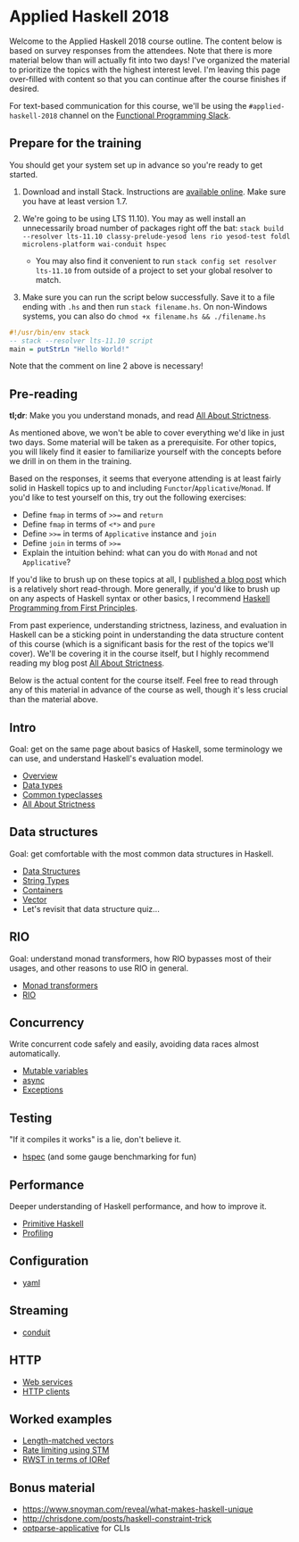 # Applied Haskell 2018

Welcome to the Applied Haskell 2018 course outline. The content below is based
on survey responses from the attendees. Note that there is more material below
than will actually fit into two days! I've organized the material to prioritize
the topics with the highest interest level. I'm leaving this page over-filled
with content so that you can continue after the course finishes if desired.

For text-based communication for this course, we'll be using the
`#applied-haskell-2018` channel on the [Functional Programming
Slack](https://fpchat-invite.herokuapp.com/).

## Prepare for the training

You should get your system set up in advance so you're ready to get
started.

1. Download and install Stack. Instructions are
   [available online](https://haskell-lang.org/get-started). Make sure
   you have at least version 1.7.
2. We're going to be using LTS 11.10). You may as well install
   an unnecessarily broad number of packages right off the bat:
   `stack build --resolver lts-11.10 classy-prelude-yesod lens rio yesod-test foldl microlens-platform wai-conduit hspec`

     * You may also find it convenient to run `stack config set resolver lts-11.10`
       from outside of a project to set your global resolver to match.

3. Make sure you can run the script below successfully. Save it to a
   file ending with `.hs` and then run `stack filename.hs`. On
   non-Windows systems, you can also do `chmod +x filename.hs &&
   ./filename.hs`

```haskell
#!/usr/bin/env stack
-- stack --resolver lts-11.10 script
main = putStrLn "Hello World!"
```

Note that the comment on line 2 above is necessary!

## Pre-reading

__tl;dr__: Make you you understand monads, and read [All About
Strictness](https://www.fpcomplete.com/blog/2017/09/all-about-strictness).

As mentioned above, we won't be able to cover everything we'd like in just two
days. Some material will be taken as a prerequisite. For other topics, you will
likely find it easier to familiarize yourself with the concepts before we drill
in on them in the training.

Based on the responses, it seems that everyone attending is at least fairly
solid in Haskell topics up to and including `Functor`/`Applicative`/`Monad`. If
you'd like to test yourself on this, try out the following exercises:

* Define `fmap` in terms of `>>=` and `return`
* Define `fmap` in terms of `<*>` and `pure`
* Define `>>=` in terms of `Applicative` instance and `join`
* Define `join` in terms of `>>=`
* Explain the intuition behind: what can you do with `Monad` and not `Applicative`?

If you'd like to brush up on these topics at all, I [published a blog
post](https://www.snoyman.com/blog/2017/01/functors-applicatives-and-monads)
which is a relatively short read-through. More generally, if you'd like to
brush up on any aspects of Haskell syntax or other basics, I recommend [Haskell
Programming from First Principles](http://haskellbook.com/).

From past experience, understanding strictness, laziness, and evaluation in
Haskell can be a sticking point in understanding the data structure content of
this course (which is a significant basis for the rest of the topics we'll
cover). We'll be covering it in the course itself, but I highly recommend
reading my blog post [All About
Strictness](https://www.fpcomplete.com/blog/2017/09/all-about-strictness).

Below is the actual content for the course itself. Feel free to read through
any of this material in advance of the course as well, though it's less crucial
than the material above.

## Intro

Goal: get on the same page about basics of Haskell, some terminology
we can use, and understand Haskell's evaluation model.

* [Overview](overview.md)
* [Data types](data-types.md)
* [Common typeclasses](common-typeclasses.md)
* [All About Strictness](all-about-strictness.md)

## Data structures

Goal: get comfortable with the most common data structures in Haskell.

* [Data Structures](data-structures.md)
* [String Types](string-types.md)
* [Containers](containers.md)
* [Vector](vector.md)
* Let's revisit that data structure quiz...

## RIO

Goal: understand monad transformers, how RIO bypasses most of their
usages, and other reasons to use RIO in general.

* [Monad transformers](monad-transformers.md)
* [RIO](rio.md)

## Concurrency

Write concurrent code safely and easily, avoiding data races almost
automatically.

* [Mutable variables](mutable-variables.md)
* [async](async.md)
* [Exceptions](exceptions.md)

## Testing

"If it compiles it works" is a lie, don't believe it.

* [hspec](hspec.md) (and some gauge benchmarking for fun)

## Performance

Deeper understanding of Haskell performance, and how to improve it.

* [Primitive Haskell](primitive.md)
* [Profiling](profiling.md)

## Configuration

* [yaml](yaml.md)

## Streaming

* [conduit](conduit.md)

## HTTP

* [Web services](web-services.md)
* [HTTP clients](http-client.md)

## Worked examples

* [Length-matched vectors](examples/length-matched-vectors.md)
* [Rate limiting using STM](https://github.com/snoyberg/rate-limit)
* [RWST in terms of IORef](https://gist.github.com/snoyberg/7ac111bc873be6a361e452adb5454cb9)

## Bonus material

* https://www.snoyman.com/reveal/what-makes-haskell-unique
* http://chrisdone.com/posts/haskell-constraint-trick
* [optparse-applicative](https://haskell-lang.org/library/optparse-applicative) for CLIs
